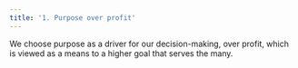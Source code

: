 ```yaml
---
title: '1. Purpose over profit'
---
```


We choose purpose as a driver for our decision-making, over profit, which is viewed as a means to a higher goal that serves the many.
